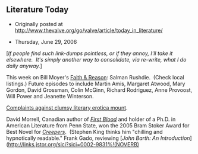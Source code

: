 ## Literature Today

 * Originally posted at http://www.thevalve.org/go/valve/article/today_in_literature/

* Thursday, June 29, 2006 

\[_If people find such link-dumps pointless, or if they annoy, I'll take it elsewhere.  It's simply another way to consolidate, via re-write, what I do daily anyway._\]

This week on Bill Moyer's [Faith & Reason](http://www.pbs.org/moyers/): Salman Rushdie.  (Check local listings.)  Future episodes to include Martin Amis, Margaret Atwood, Mary Gordon, David Grossman, Colin McGinn, Richard Rodriguez, Anne Provoost, Will Power and Jeanette Winterson.

[Complaints against clumsy literary erotica mount](http://www.macleans.ca/culture/books/article.jsp?content=20060701_129904_129904).  

David Morrell, Canadian author of [_First Blood_](http://www.amazon.com/exec/obidos/ASIN/0446364401/diesekoschmar-20) and holder of a Ph.D. in American Literature from Penn State, won the 2005 Bram Stoker Award for Best Novel for [_Creepers_](http://www.amazon.com/exec/obidos/ASIN/159315237X/diesekoschmar-20).  (Stephen King thinks him "chilling and hypnotically readable."  Frank Gado, reviewing [_John Barth: An Introduction_](http://links.jstor.org/sici?sici=0002-9831%!(NOVERB)

